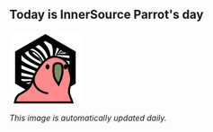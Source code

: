 ## Today is InnerSource Parrot's day

![An animated GIF of a parrot, probably multi-colored](https://raw.githubusercontent.com/jmhobbs/cultofthepartyparrot.com/master/parrots/hd/innersourceparrot.gif)

*This image is automatically updated daily.*
